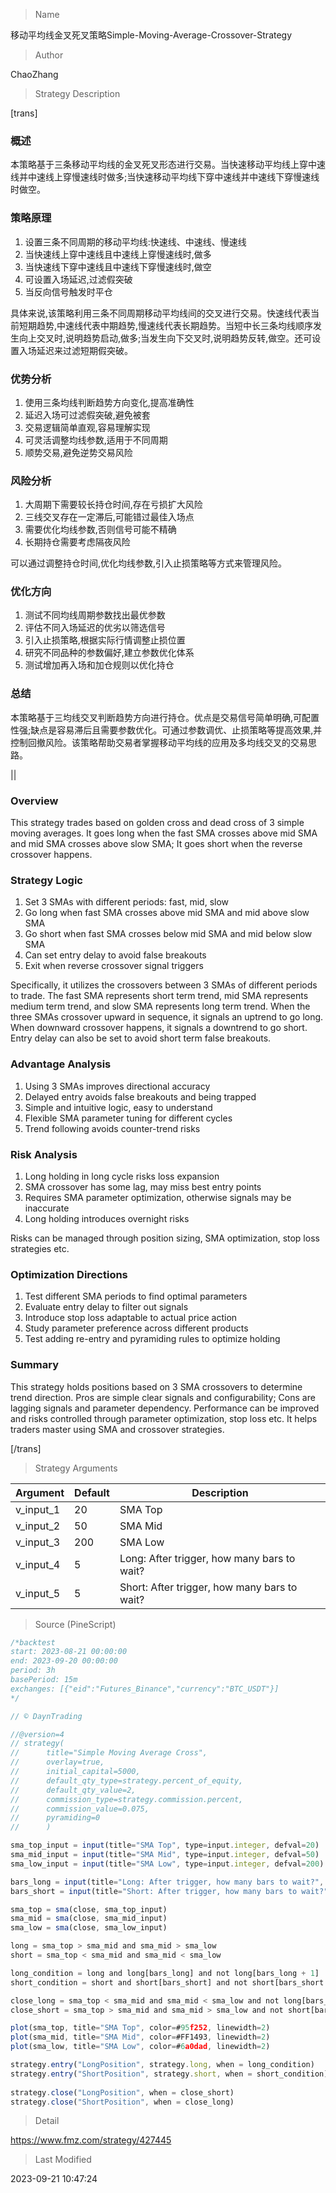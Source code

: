 
> Name

移动平均线金叉死叉策略Simple-Moving-Average-Crossover-Strategy

> Author

ChaoZhang

> Strategy Description

[trans]

### 概述

本策略基于三条移动平均线的金叉死叉形态进行交易。当快速移动平均线上穿中速线并中速线上穿慢速线时做多;当快速移动平均线下穿中速线并中速线下穿慢速线时做空。

### 策略原理

1. 设置三条不同周期的移动平均线:快速线、中速线、慢速线
2. 当快速线上穿中速线且中速线上穿慢速线时,做多
3. 当快速线下穿中速线且中速线下穿慢速线时,做空  
4. 可设置入场延迟,过滤假突破
5. 当反向信号触发时平仓

具体来说,该策略利用三条不同周期移动平均线间的交叉进行交易。快速线代表当前短期趋势,中速线代表中期趋势,慢速线代表长期趋势。当短中长三条均线顺序发生向上交叉时,说明趋势启动,做多;当发生向下交叉时,说明趋势反转,做空。还可设置入场延迟来过滤短期假突破。

### 优势分析

1. 使用三条均线判断趋势方向变化,提高准确性
2. 延迟入场可过滤假突破,避免被套
3. 交易逻辑简单直观,容易理解实现
4. 可灵活调整均线参数,适用于不同周期
5. 顺势交易,避免逆势交易风险

### 风险分析

1. 大周期下需要较长持仓时间,存在亏损扩大风险
2. 三线交叉存在一定滞后,可能错过最佳入场点
3. 需要优化均线参数,否则信号可能不精确
4. 长期持仓需要考虑隔夜风险

可以通过调整持仓时间,优化均线参数,引入止损策略等方式来管理风险。

### 优化方向

1. 测试不同均线周期参数找出最优参数
2. 评估不同入场延迟的优劣以筛选信号
3. 引入止损策略,根据实际行情调整止损位置
4. 研究不同品种的参数偏好,建立参数优化体系
5. 测试增加再入场和加仓规则以优化持仓

### 总结

本策略基于三均线交叉判断趋势方向进行持仓。优点是交易信号简单明确,可配置性强;缺点是容易滞后且需要参数优化。可通过参数调优、止损策略等提高效果,并控制回撤风险。该策略帮助交易者掌握移动平均线的应用及多均线交叉的交易思路。

|| 

### Overview

This strategy trades based on golden cross and dead cross of 3 simple moving averages. It goes long when the fast SMA crosses above mid SMA and mid SMA crosses above slow SMA; It goes short when the reverse crossover happens. 

### Strategy Logic

1. Set 3 SMAs with different periods: fast, mid, slow
2. Go long when fast SMA crosses above mid SMA and mid above slow SMA
3. Go short when fast SMA crosses below mid SMA and mid below slow SMA
4. Can set entry delay to avoid false breakouts 
5. Exit when reverse crossover signal triggers

Specifically, it utilizes the crossovers between 3 SMAs of different periods to trade. The fast SMA represents short term trend, mid SMA represents medium term trend, and slow SMA represents long term trend. When the three SMAs crossover upward in sequence, it signals an uptrend to go long. When downward crossover happens, it signals a downtrend to go short. Entry delay can also be set to avoid short term false breakouts.

### Advantage Analysis

1. Using 3 SMAs improves directional accuracy  
2. Delayed entry avoids false breakouts and being trapped
3. Simple and intuitive logic, easy to understand
4. Flexible SMA parameter tuning for different cycles  
5. Trend following avoids counter-trend risks

### Risk Analysis

1. Long holding in long cycle risks loss expansion
2. SMA crossover has some lag, may miss best entry points 
3. Requires SMA parameter optimization, otherwise signals may be inaccurate
4. Long holding introduces overnight risks

Risks can be managed through position sizing, SMA optimization, stop loss strategies etc.

### Optimization Directions

1. Test different SMA periods to find optimal parameters
2. Evaluate entry delay to filter out signals
3. Introduce stop loss adaptable to actual price action
4. Study parameter preference across different products
5. Test adding re-entry and pyramiding rules to optimize holding

### Summary

This strategy holds positions based on 3 SMA crossovers to determine trend direction. Pros are simple clear signals and configurability; Cons are lagging signals and parameter dependency. Performance can be improved and risks controlled through parameter optimization, stop loss etc. It helps traders master using SMA and crossover strategies.

[/trans]

> Strategy Arguments



|Argument|Default|Description|
|----|----|----|
|v_input_1|20|SMA Top|
|v_input_2|50|SMA Mid|
|v_input_3|200|SMA Low|
|v_input_4|5|Long: After trigger, how many bars to wait?|
|v_input_5|5|Short: After trigger, how many bars to wait?|


> Source (PineScript)

``` javascript
/*backtest
start: 2023-08-21 00:00:00
end: 2023-09-20 00:00:00
period: 3h
basePeriod: 15m
exchanges: [{"eid":"Futures_Binance","currency":"BTC_USDT"}]
*/

// © DaynTrading

//@version=4
// strategy(
//      title="Simple Moving Average Cross",
//      overlay=true,
//      initial_capital=5000,
//      default_qty_type=strategy.percent_of_equity,
//      default_qty_value=2,
//      commission_type=strategy.commission.percent,
//      commission_value=0.075,
//      pyramiding=0
//      )

sma_top_input = input(title="SMA Top", type=input.integer, defval=20)
sma_mid_input = input(title="SMA Mid", type=input.integer, defval=50)
sma_low_input = input(title="SMA Low", type=input.integer, defval=200)

bars_long = input(title="Long: After trigger, how many bars to wait?", type=input.integer, defval=5)
bars_short = input(title="Short: After trigger, how many bars to wait?", type=input.integer, defval=5)

sma_top = sma(close, sma_top_input)
sma_mid = sma(close, sma_mid_input)
sma_low = sma(close, sma_low_input)

long = sma_top > sma_mid and sma_mid > sma_low
short = sma_top < sma_mid and sma_mid < sma_low

long_condition = long and long[bars_long] and not long[bars_long + 1]
short_condition = short and short[bars_short] and not short[bars_short + 1]

close_long = sma_top < sma_mid and sma_mid < sma_low and not long[bars_long + 1]
close_short = sma_top > sma_mid and sma_mid > sma_low and not short[bars_short + 1]

plot(sma_top, title="SMA Top", color=#95f252, linewidth=2)
plot(sma_mid, title="SMA Mid", color=#FF1493, linewidth=2)
plot(sma_low, title="SMA Low", color=#6a0dad, linewidth=2)

strategy.entry("LongPosition", strategy.long, when = long_condition)
strategy.entry("ShortPosition", strategy.short, when = short_condition)
    
strategy.close("LongPosition", when = close_short)
strategy.close("ShortPosition", when = close_long)
```

> Detail

https://www.fmz.com/strategy/427445

> Last Modified

2023-09-21 10:47:24

